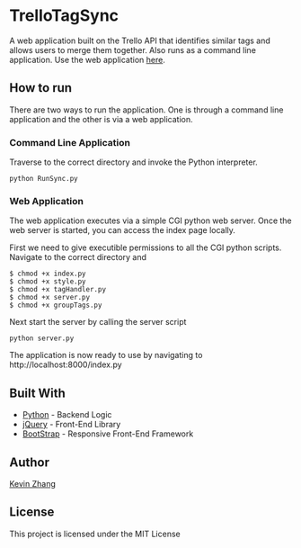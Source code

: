 # TrelloTagSync

A web application built on the Trello API that identifies similar tags and allows users to merge them together. Also runs as a command line application. Use the web application [here](https://www.google.ca).

## How to run

There are two ways to run the application. One is through a command line application and the other is via a web application.

### Command Line Application

Traverse to the correct directory and invoke the Python interpreter.

```
python RunSync.py
```

### Web Application

The web application executes via a simple CGI python web server. Once the web server is started, you can access the index page locally.

First we need to give executible permissions to all the CGI python scripts.
Navigate to the correct directory and

```
$ chmod +x index.py
$ chmod +x style.py
$ chmod +x tagHandler.py
$ chmod +x server.py
$ chmod +x groupTags.py
```

Next start the server by calling the server script

```
python server.py
```

The application is now ready to use by navigating to http://localhost:8000/index.py


## Built With

* [Python](https://www.python.org) - Backend Logic
* [jQuery](https://jquery.com) - Front-End Library
* [BootStrap](http://getbootstrap.com) - Responsive Front-End Framework

## Author

[Kevin Zhang](https://www.linkedin.com/in/kevin-zhang-659110114?)

## License

This project is licensed under the MIT License